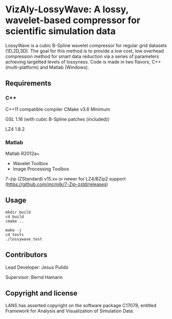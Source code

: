 # VizAly-LossyWave: A lossy, wavelet-based compressor for scientific simulation data

LossyWave is a cubic B-Spline wavelet compressor for regular grid datasets (1D,2D,3D). The goal for this method is to provide a low cost, low overhead compression method for smart data reduction via a series of parameters achieving targetted levels of lossyness. Code is made in two flavors, C++ (multi-platform) and Matlab (Windows).

## Requirements

### C++
C++11 compatible compiler
CMake v3.6 Minimum

GSL 1.16 (with cubic B-Spline patches (included))

LZ4 1.8.2

### Matlab
Matlab R2012a+
- Wavelet Toolbox
- Image Processing Toolbox

7-zip (ZStandard) v15.xx or newer for LZ4/BZip2 support
(https://github.com/mcmilk/7-Zip-zstd/releases)

## Usage
```
mkdir build
cd build
cmake ..

make -j
cd tests
./lossywave_test
```
## Contributors

Lead Developer: Jesus Pulido

Supervisor: Bernd Hamann

## Copyright and license
LANS has asserted copyright on the software package C17078, entitled Framework for Analysis and Visualization of Simulation Data.
